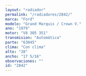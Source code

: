 ```yaml
---
layout: "radiador"
permalink: "/radiadores/2842/"
marca: "Ford"
modelo: "Grand Marquis / Crown V."
ano: "1979"
motor: "V8 305 351"
transmision: "Automática"
parte: "63045"
clima: "Con clima"
alto: "28"
ancho: "17 5/16"
observaciones: ""
id: "2842"
---
```


